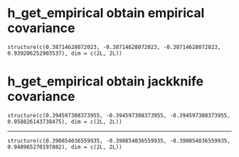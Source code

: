 # h_get_empirical obtain empirical covariance

    structure(c(0.38714628072023, -0.38714628072023, -0.38714628072023, 
    0.939206252903537), dim = c(2L, 2L))

# h_get_empirical obtain jackknife covariance

    structure(c(0.394597308373955, -0.394597308373955, -0.394597308373955, 
    0.958826143738475), dim = c(2L, 2L))

---

    structure(c(0.390854036559935, -0.390854036559935, -0.390854036559935, 
    0.948965270197882), dim = c(2L, 2L))

